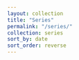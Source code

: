 ```yaml
---
layout: collection
title: "Series"
permalink: "/series/"
collection: series
sort_by: date
sort_order: reverse
---
```

